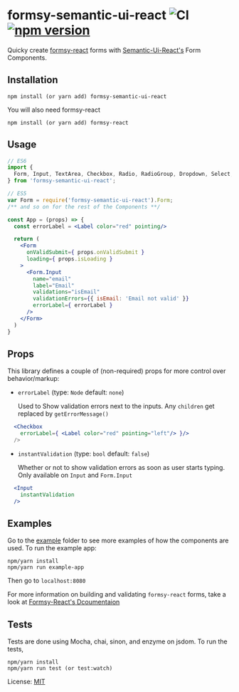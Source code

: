 # formsy-semantic-ui-react ![CI](https://github.com/zabute/formsy-semantic-ui-react/workflows/CI/badge.svg) [![npm version](https://badge.fury.io/js/formsy-semantic-ui-react.svg)](https://badge.fury.io/js/formsy-semantic-ui-react)


Quicky create  [formsy-react](https://github.com/formsy/formsy-react) forms with [Semantic-Ui-React's](https://github.com/Semantic-Org/Semantic-UI-React) Form Components.

## Installation

```
npm install (or yarn add) formsy-semantic-ui-react
```

You will also need formsy-react

```
npm install (or yarn add) formsy-react
```

## Usage
```jsx
// ES6
import {
  Form, Input, TextArea, Checkbox, Radio, RadioGroup, Dropdown, Select,
} from 'formsy-semantic-ui-react';
```
```jsx
// ES5
var Form = require('formsy-semantic-ui-react').Form;
/** and so on for the rest of the Components **/
```
```jsx
const App = (props) => {
  const errorLabel = <Label color="red" pointing/>

  return (
    <Form
      onValidSubmit={ props.onValidSubmit }
      loading={ props.isLoading }
    >
      <Form.Input
        name="email"
        label="Email"
        validations="isEmail"
        validationErrors={{ isEmail: 'Email not valid' }}
        errorLabel={ errorLabel }
      />
    </Form>
  )
}
```

## Props
This library defines a couple of (non-required) props for more control over behavior/markup:

- ```errorLabel``` (type: ```Node``` default: ```none```)

  Used to Show validation errors next to the inputs. Any ```children``` get replaced by ```getErrorMessage()```

```jsx
  <Checkbox
    errorLabel={ <Label color="red" pointing="left"/> }/>
  />
```

- ```instantValidation``` (type: ```bool``` default: ```false```)

  Whether or not to show validation errors as soon as user starts typing. Only available on ```Input``` and ```Form.Input```

```jsx
  <Input
    instantValidation
  />
```

## Examples
Go to the [example](/example) folder to see more examples of how the components are used.
To run the example app:
```
npm/yarn install
npm/yarn run example-app
```
Then go to ```localhost:8080```

For more information on building and validating ```formsy-react``` forms, take a look at [Formsy-React's Dcoumentaion](https://github.com/formsy/formsy-react/blob/master/API.md)

## Tests
Tests are done using Mocha, chai, sinon, and enzyme on jsdom.
To run the tests,
```
npm/yarn install
npm/yarn run test (or test:watch)
```

License: [MIT](/LICENSE)

